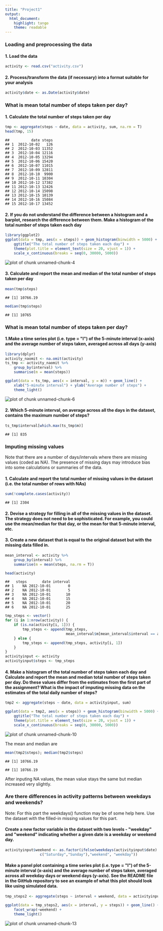 ```yaml
---
title: "Project1"
output: 
  html_document: 
    highlight: tango
    theme: readable
---
```


### Loading and preprocessing the data

#### 1. Load the data 

```r
activity <- read.csv("activity.csv")
```

#### 2. Process/transform the data (if necessary) into a format suitable for your analysis


```r
activity$date <- as.Date(activity$date)
```


### What is mean total number of steps taken per day?

#### 1. Calculate the total number of steps taken per day

```r
tmp <- aggregate(steps ~ date, data = activity, sum, na.rm = T)
head(tmp, 15)
```

```
##          date steps
## 1  2012-10-02   126
## 2  2012-10-03 11352
## 3  2012-10-04 12116
## 4  2012-10-05 13294
## 5  2012-10-06 15420
## 6  2012-10-07 11015
## 7  2012-10-09 12811
## 8  2012-10-10  9900
## 9  2012-10-11 10304
## 10 2012-10-12 17382
## 11 2012-10-13 12426
## 12 2012-10-14 15098
## 13 2012-10-15 10139
## 14 2012-10-16 15084
## 15 2012-10-17 13452
```


#### 2. If you do not understand the difference between a histogram and a barplot, research the difference between them. Make a histogram of the total number of steps taken each day

```r
library(ggplot2)
ggplot(data = tmp, aes(x = steps)) + geom_histogram(binwidth = 5000) +
    ggtitle("The total number of steps taken each day") +
    theme(plot.title = element_text(size = 20, vjust = 1)) + 
    scale_x_continuous(breaks = seq(0, 30000, 5000))
```

![plot of chunk unnamed-chunk-4](figure/unnamed-chunk-4-1.png) 


#### 3. Calculate and report the mean and median of the total number of steps taken per day


```r
mean(tmp$steps)
```

```
## [1] 10766.19
```

```r
median(tmp$steps)
```

```
## [1] 10765
```


### What is mean total number of steps taken per day?


#### 1.Make a time series plot (i.e. type = "l") of the 5-minute interval (x-axis) and the average number of steps taken, averaged across all days (y-axis)


```r
library(dplyr)
activity_naomit <- na.omit(activity)
ts_tmp <- activity_naomit %>%
    group_by(interval) %>%
    summarise(m = mean(steps))

ggplot(data = ts_tmp, aes(x = interval, y = m)) + geom_line() +
    xlab("5-minute interval") + ylab("Average number of steps") +
    theme_light()
```

![plot of chunk unnamed-chunk-6](figure/unnamed-chunk-6-1.png) 


#### 2. Which 5-minute interval, on average across all the days in the dataset, contains the maximum number of steps?


```r
ts_tmp$interval[which.max(ts_tmp$m)]
```

```
## [1] 835
```


### Imputing missing values
Note that there are a number of days/intervals where there are missing values (coded as NA). The presence of missing days may introduce bias into some calculations or summaries of the data.


#### 1. Calculate and report the total number of missing values in the dataset (i.e. the total number of rows with NAs)

```r
sum(!complete.cases(activity))
```

```
## [1] 2304
```


#### 2. Devise a strategy for filling in all of the missing values in the dataset. The strategy does not need to be sophisticated. For example, you could use the mean/median for that day, or the mean for that 5-minute interval, etc.

#### 3. Create a new dataset that is equal to the original dataset but with the missing data filled in.

```r
mean_interval <- activity %>%
    group_by(interval) %>%
    summarise(m = mean(steps, na.rm = T))

head(activity)
```

```
##   steps       date interval
## 1    NA 2012-10-01        0
## 2    NA 2012-10-01        5
## 3    NA 2012-10-01       10
## 4    NA 2012-10-01       15
## 5    NA 2012-10-01       20
## 6    NA 2012-10-01       25
```

```r
tmp_steps <- vector()
for (i in 1:nrow(activity)) {
    if (is.na(activity[i, 1])) {
        tmp_steps <- append(tmp_steps, 
                            mean_interval$m[mean_interval$interval == activity$interval[i]])
    } else {
        tmp_steps <- append(tmp_steps, activity[i, 1])
    }
}
activityinput <- activity
activityinput$steps <- tmp_steps
```


#### 4. Make a histogram of the total number of steps taken each day and Calculate and report the mean and median total number of steps taken per day. Do these values differ from the estimates from the first part of the assignment? What is the impact of imputing missing data on the estimates of the total daily number of steps?


```r
tmp2 <- aggregate(steps ~ date, data = activityinput, sum)

ggplot(data = tmp2, aes(x = steps)) + geom_histogram(binwidth = 5000) +
    ggtitle("The total number of steps taken each day") +
    theme(plot.title = element_text(size = 20, vjust = 1)) + 
    scale_x_continuous(breaks = seq(0, 30000, 5000))
```

![plot of chunk unnamed-chunk-10](figure/unnamed-chunk-10-1.png) 


The mean and median are

```r
mean(tmp2$steps); median(tmp2$steps)
```

```
## [1] 10766.19
```

```
## [1] 10766.19
```
After inputing NA values, the mean value stays the same but median increased very slightly.


### Are there differences in activity patterns between weekdays and weekends?

Note: For this part the weekdays() function may be of some help here. Use the dataset with the filled-in missing values for this part.


#### Create a new factor variable in the dataset with two levels - "weekday" and "weekend" indicating whether a given date is a weekday or weekend day.

```r
activityinput$weekend <- as.factor(ifelse(weekdays(activityinput$date) %in% 
                c("Saturday","Sunday"),"weekend", "weekday"))
```


#### Make a panel plot containing a time series plot (i.e. type = "l") of the 5-minute interval (x-axis) and the average number of steps taken, averaged across all weekday days or weekend days (y-axis). See the README file in the GitHub repository to see an example of what this plot should look like using simulated data.



```r
tmp_steps2 <- aggregate(steps ~ interval + weekend, data = activityinput, mean)

ggplot(data = tmp_steps2, aes(x = interval, y = steps)) + geom_line() + ylab("Number of steps") +
    facet_wrap(~weekend) +
    theme_light()
```

![plot of chunk unnamed-chunk-13](figure/unnamed-chunk-13-1.png) 


